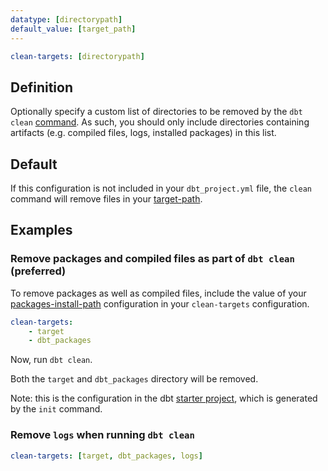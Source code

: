 ```yaml
---
datatype: [directorypath]
default_value: [target_path]
---
```


<File name='dbt_project.yml'>

```yml
clean-targets: [directorypath]
```

</File>


## Definition
Optionally specify a custom list of directories to be removed by the `dbt clean` [command](/reference/commands/clean). As such, you should only include directories containing artifacts (e.g. compiled files, logs, installed packages) in this list.

## Default
If this configuration is not included in your `dbt_project.yml` file, the `clean` command will remove files in your [target-path](/reference/project-configs/target-path).

## Examples

### Remove packages and compiled files as part of `dbt clean` (preferred) 


To remove packages as well as compiled files, include the value of your [packages-install-path](/reference/project-configs/packages-install-path) configuration in your `clean-targets` configuration.

<File name='dbt_project.yml'>

```yml
clean-targets:
    - target
    - dbt_packages
```

</File>

Now, run `dbt clean`.

Both the `target` and `dbt_packages` directory will be removed.

Note: this is the configuration in the dbt [starter project](https://github.com/dbt-labs/dbt-starter-project/blob/HEAD/dbt_project.yml), which is generated by the `init` command.


### Remove `logs` when running `dbt clean`

<File name='dbt_project.yml'>

```yml
clean-targets: [target, dbt_packages, logs]

```

</File>
